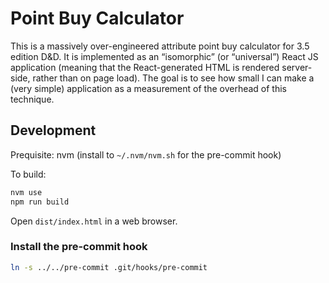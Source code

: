 # Point Buy Calculator

This is a massively over-engineered attribute point buy calculator for 3.5 edition D&amp;D.
It is implemented as an “isomorphic” (or “universal”) React JS application (meaning that the React-generated HTML is rendered server-side, rather than on page load).
The goal is to see how small I can make a (very simple) application as a measurement of the overhead of this technique.

## Development

Prequisite: nvm (install to `~/.nvm/nvm.sh` for the pre-commit hook)

To build:

```sh
nvm use
npm run build
```

Open `dist/index.html` in a web browser.

### Install the pre-commit hook

```sh
ln -s ../../pre-commit .git/hooks/pre-commit
```
